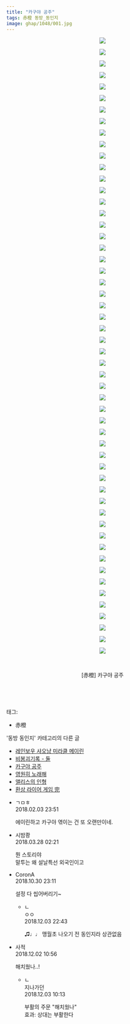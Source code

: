```yaml
---
title: "카구야 공주"
tags: 赤橙 동방_동인지
image: ghap/1048/001.jpg
---
```

<div class="article">
<p style="text-align: center; clear: none; float: none;"><img src="{{ site.nasurl }}/ghap/1048/001.jpg"/></p>
<p style="text-align: center; clear: none; float: none;"><img src="{{ site.nasurl }}/ghap/1048/002.jpg"/></p>
<p style="text-align: center; clear: none; float: none;"><img src="{{ site.nasurl }}/ghap/1048/003.jpg"/></p>
<p style="text-align: center; clear: none; float: none;"><img src="{{ site.nasurl }}/ghap/1048/004.jpg"/></p>
<p style="text-align: center; clear: none; float: none;"><img src="{{ site.nasurl }}/ghap/1048/005.jpg"/></p>
<p style="text-align: center; clear: none; float: none;"><img src="{{ site.nasurl }}/ghap/1048/006.jpg"/></p>
<p style="text-align: center; clear: none; float: none;"><img src="{{ site.nasurl }}/ghap/1048/007.jpg"/></p>
<p style="text-align: center; clear: none; float: none;"><img src="{{ site.nasurl }}/ghap/1048/008.jpg"/></p>
<p style="text-align: center; clear: none; float: none;"><img src="{{ site.nasurl }}/ghap/1048/009.jpg"/></p>
<p style="text-align: center; clear: none; float: none;"><img src="{{ site.nasurl }}/ghap/1048/010.jpg"/></p>
<p style="text-align: center; clear: none; float: none;"><img src="{{ site.nasurl }}/ghap/1048/011.jpg"/></p>
<p style="text-align: center; clear: none; float: none;"><img src="{{ site.nasurl }}/ghap/1048/012.jpg"/></p>
<p style="text-align: center; clear: none; float: none;"><img src="{{ site.nasurl }}/ghap/1048/013.jpg"/></p>
<p style="text-align: center; clear: none; float: none;"><img src="{{ site.nasurl }}/ghap/1048/014.jpg"/></p>
<p style="text-align: center; clear: none; float: none;"><img src="{{ site.nasurl }}/ghap/1048/015.jpg"/></p>
<p style="text-align: center; clear: none; float: none;"><img src="{{ site.nasurl }}/ghap/1048/016.jpg"/></p>
<p style="text-align: center; clear: none; float: none;"><img src="{{ site.nasurl }}/ghap/1048/017.jpg"/></p>
<p style="text-align: center; clear: none; float: none;"><img src="{{ site.nasurl }}/ghap/1048/018.jpg"/></p>
<p style="text-align: center; clear: none; float: none;"><img src="{{ site.nasurl }}/ghap/1048/019.jpg"/></p>
<p style="text-align: center; clear: none; float: none;"><img src="{{ site.nasurl }}/ghap/1048/020.jpg"/></p>
<p style="text-align: center; clear: none; float: none;"><img src="{{ site.nasurl }}/ghap/1048/021.jpg"/></p>
<p style="text-align: center; clear: none; float: none;"><img src="{{ site.nasurl }}/ghap/1048/022.jpg"/></p>
<p style="text-align: center; clear: none; float: none;"><img src="{{ site.nasurl }}/ghap/1048/023.jpg"/></p>
<p style="text-align: center; clear: none; float: none;"><img src="{{ site.nasurl }}/ghap/1048/024.jpg"/></p>
<p style="text-align: center; clear: none; float: none;"><img src="{{ site.nasurl }}/ghap/1048/025.jpg"/></p>
<p style="text-align: center; clear: none; float: none;"><img src="{{ site.nasurl }}/ghap/1048/026.jpg"/></p>
<p style="text-align: center; clear: none; float: none;"><img src="{{ site.nasurl }}/ghap/1048/027.jpg"/></p>
<p style="text-align: center; clear: none; float: none;"><img src="{{ site.nasurl }}/ghap/1048/028.jpg"/></p>
<p style="text-align: center; clear: none; float: none;"><img src="{{ site.nasurl }}/ghap/1048/029.jpg"/></p>
<p style="text-align: center; clear: none; float: none;"><img src="{{ site.nasurl }}/ghap/1048/030.jpg"/></p>
<p style="text-align: center; clear: none; float: none;"><img src="{{ site.nasurl }}/ghap/1048/031.jpg"/></p>
<p style="text-align: center; clear: none; float: none;"><img src="{{ site.nasurl }}/ghap/1048/032.jpg"/></p>
<p style="text-align: center; clear: none; float: none;"><img src="{{ site.nasurl }}/ghap/1048/033.jpg"/></p>
<p style="text-align: center; clear: none; float: none;"><img src="{{ site.nasurl }}/ghap/1048/034.jpg"/></p>
<p style="text-align: center; clear: none; float: none;"><img src="{{ site.nasurl }}/ghap/1048/035.jpg"/></p>
<p style="text-align: center; clear: none; float: none;"><img src="{{ site.nasurl }}/ghap/1048/036.jpg"/></p>
<p style="text-align: center; clear: none; float: none;"><img src="{{ site.nasurl }}/ghap/1048/037.jpg"/></p>
<p style="text-align: center; clear: none; float: none;"><img src="{{ site.nasurl }}/ghap/1048/038.jpg"/></p>
<p style="text-align: center; clear: none; float: none;"><img src="{{ site.nasurl }}/ghap/1048/039.jpg"/></p>
<p style="text-align: center; clear: none; float: none;"><img src="{{ site.nasurl }}/ghap/1048/040.jpg"/></p>
<p style="text-align: center; clear: none; float: none;"><img src="{{ site.nasurl }}/ghap/1048/041.jpg"/></p>
<p style="text-align: center; clear: none; float: none;"><img src="{{ site.nasurl }}/ghap/1048/042.jpg"/></p>
<p style="text-align: center; clear: none; float: none;"><img src="{{ site.nasurl }}/ghap/1048/043.jpg"/></p>
<p style="text-align: center; clear: none; float: none;"><img src="{{ site.nasurl }}/ghap/1048/044.jpg"/></p>
<p style="text-align: center; clear: none; float: none;"><img src="{{ site.nasurl }}/ghap/1048/045.jpg"/></p>
<p style="text-align: center; clear: none; float: none;"><img src="{{ site.nasurl }}/ghap/1048/046.jpg"/></p>
<p style="text-align: center; clear: none; float: none;"><img src="{{ site.nasurl }}/ghap/1048/047.jpg"/></p>
<p style="text-align: center; clear: none; float: none;"><img src="{{ site.nasurl }}/ghap/1048/048.jpg"/></p>
<p style="text-align: center; clear: none; float: none;"><img src="{{ site.nasurl }}/ghap/1048/049.jpg"/></p>
<p style="text-align: center; clear: none; float: none;"><img src="{{ site.nasurl }}/ghap/1048/050.jpg"/></p>
<p style="text-align: center; clear: none; float: none;"><img src="{{ site.nasurl }}/ghap/1048/051.jpg"/></p>
<p style="text-align: center; clear: none; float: none;"><img src="{{ site.nasurl }}/ghap/1048/052.jpg"/></p>
<p style="text-align: center; clear: none; float: none;"><img src="{{ site.nasurl }}/ghap/1048/053.jpg"/></p>
<p style="text-align: center; clear: none; float: none;"><img src="{{ site.nasurl }}/ghap/1048/054.jpg"/></p>
<p style="text-align: center; clear: none; float: none;"><br/></p>
<p style="text-align: center; clear: none; float: none;">[赤橙] 카구야 공주</p>
<p style="text-align: center; clear: none; float: none;"><br/></p>
<p><br/></p>
</div><div class="tagTrail">
<p>태그: </p>
<ul>
<li>赤橙</li>
</ul>
</div><div class="another">
<p>'동방 동인지' 카테고리의 다른 글</p>
<ul>
<li><a href="/2016-07-24-ghap_1050">레인보우 샤오냥 미라클 메이린</a></li>
<li><a href="/2016-07-24-ghap_1049">비봉괴기록 - 둘</a></li>
<li><a href="/2016-07-24-ghap_1048">카구야 공주</a></li>
<li><a href="/2016-07-24-ghap_1047">영원히 노래해</a></li>
<li><a href="/2016-07-23-ghap_1046">앨리스의 인형</a></li>
<li><a href="/2016-07-23-ghap_1044">환상 라이어 게임 完</a></li>
</ul>
</div><div class="cb_module cb_fluid">
<div class="cb_wrt cb_profile">
<div class="comment">
<ul>
<li class="cb_thumb_off" id="comment15191234">
<div class="cb_comment_area">
<div class="cb_info_area">
<div class="cb_section">
<span class="cb_nick_name">ㄱㅁㅎ</span>
</div>
<div class="cb_section">
<span class="cb_date">2018.02.03 23:51 </span>
</div>
</div>
<div class="cb_dsc_comment">
<p class="cb_dsc">
											에이린하고 카구야 엮이는 건 또 오랜만이네.
										</p>
</div>
</div></li>
<li class="cb_thumb_off" id="comment15228708">
<div class="cb_comment_area">
<div class="cb_info_area">
<div class="cb_section">
<span class="cb_nick_name">시밤쾅</span>
</div>
<div class="cb_section">
<span class="cb_date">2018.03.28 02:21 </span>
</div>
</div>
<div class="cb_dsc_comment">
<p class="cb_dsc">
											뭔 스토리야<br/>
말투는 왜 설날특선 외국인이고
										</p>
</div>
</div></li>
<li class="cb_thumb_off" id="comment15365250">
<div class="cb_comment_area">
<div class="cb_info_area">
<div class="cb_section">
<span class="cb_nick_name">CoronA</span>
</div>
<div class="cb_section">
<span class="cb_date">2018.10.30 23:11 </span>
</div>
</div>
<div class="cb_dsc_comment">
<p class="cb_dsc">
											설정 다 씹어버리기~
										</p>
</div>
<ul>
<li class="cb_thumb_off" id="comment15381973">
<span class="cb_bu_subnode">ㄴ</span>
<div class="cb_comment_area">
<div class="cb_info_area">
<div class="cb_section">
<span class="cb_nick_name">ㅇㅇ</span>
</div>
<div class="cb_section">
<span class="cb_date">2018.12.03 22:43 </span>
</div>
</div>
<div class="cb_dsc_comment">
<p class="cb_dsc">
																♫♩♩ 맹월초 나오기 전 동인지라 상관없음
															</p>
</div>
</div>
</li>
</ul>
</div></li>
<li class="cb_thumb_off" id="comment15381271">
<div class="cb_comment_area">
<div class="cb_info_area">
<div class="cb_section">
<span class="cb_nick_name">사적</span>
</div>
<div class="cb_section">
<span class="cb_date">2018.12.02 10:56 </span>
</div>
</div>
<div class="cb_dsc_comment">
<p class="cb_dsc">
											해치웠나..!
										</p>
</div>
<ul>
<li class="cb_thumb_off" id="comment15381652">
<span class="cb_bu_subnode">ㄴ</span>
<div class="cb_comment_area">
<div class="cb_info_area">
<div class="cb_section">
<span class="cb_nick_name">지나가던</span>
</div>
<div class="cb_section">
<span class="cb_date">2018.12.03 10:13 </span>
</div>
</div>
<div class="cb_dsc_comment">
<p class="cb_dsc">
																부활의 주문 "해치웠나"<br/>
효과: 상대는 부활한다
															</p>
</div>
</div>
</li>
</ul>
</div></li>
</ul>
</div>
</div><!-- commentList close -->
</div>
<br/>
<p id="refer"></p>
<br/>
